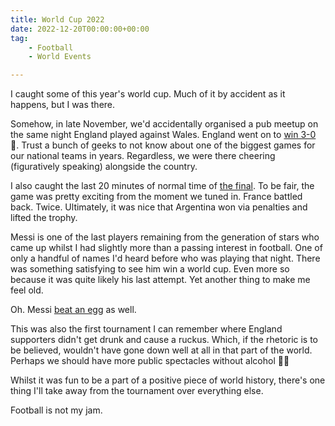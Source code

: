 ```yaml
---
title: World Cup 2022
date: 2022-12-20T00:00:00+00:00
tag: 
    - Football
    - World Events

---
```


I caught some of this year's world cup. Much of it by accident as it happens, but I was there.

Somehow, in late November, we'd accidentally organised a pub meetup on the same night England played against Wales. England went on to [win 3-0](https://www.bbc.co.uk/sport/football/63603442) 🎉. Trust a bunch of geeks to not know about one of the biggest games for our national teams in years. Regardless, we were there cheering (figuratively speaking) alongside the country.

I also caught the last 20 minutes of normal time of [the final](https://www.bbc.co.uk/sport/football/63932622). To be fair, the game was pretty exciting from the moment we tuned in. France battled back. Twice. Ultimately, it was nice that Argentina won via penalties and lifted the trophy.

Messi is one of the last players remaining from the generation of stars who came up whilst I had slightly more than a passing interest in football. One of only a handful of names I'd heard before who was playing that night. There was something satisfying to see him win a world cup. Even more so because it was quite likely his last attempt. Yet another thing to make me feel old.

Oh. Messi [beat an egg](https://www.bbc.co.uk/news/technology-64003233) as well.

This was also the first tournament I can remember where England supporters didn't get drunk and cause a ruckus. Which, if the rhetoric is to be believed, wouldn't have gone down well at all in that part of the world. Perhaps we should have more public spectacles without alcohol 🤷‍♀️

Whilst it was fun to be a part of a positive piece of world history, there's one thing I'll take away from the tournament over everything else.

Football is not my jam.
